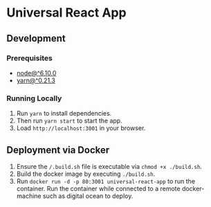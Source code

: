# Universal React App

## Development
 
### Prerequisites

- [node@^6.10.0](https://nodejs.org/en/)
- [yarn@^0.21.3](https://yarnpkg.com/en/)

### Running Locally

1. Run `yarn` to install dependencies.
2. Then run `yarn start` to start the app.
3. Load `http://localhost:3001` in your browser.

## Deployment via Docker

1. Ensure the `/.build.sh` file is executable via `chmod +x ./build.sh`.
2. Build the docker image by executing `./build.sh`.
3. Run `docker run -d -p 80:3001 universal-react-app` to run the container. Run the container while connected to a remote docker-machine such as digital ocean to deploy.

